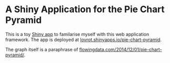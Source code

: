 A Shiny Application for the Pie Chart Pyramid
=============================================

This is a toy [Shiny app](http://shiny.rstudio.com/) to familarise myself with 
this web application framework. The app is deployed at 
[lovrot.shinyapps.io/pie-chart-pyramid](https://lovrot.shinyapps.io/pie-chart-pyramid).

The graph itself is a paraphrase of 
[flowingdata.com/2014/12/01/pie-chart-pyramid/](http://flowingdata.com/2014/12/01/pie-chart-pyramid/).
